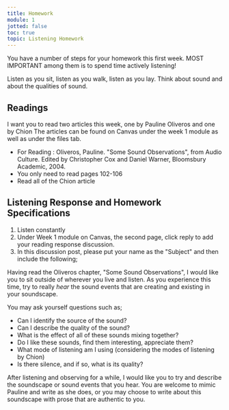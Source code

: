 ```yaml
---
title: Homework
module: 1
jotted: false
toc: true
topic: Listening Homework
---
```


You have a number of steps for your homework this first week. MOST IMPORTANT among them is to spend time actively listening!

Listen as you sit, listen as you walk, listen as you lay. Think about sound and about the qualities of sound.

<!--

<div class="embed-responsive embed-responsive-16by9"><iframe class="embed-responsive-item" src="https://www.youtube.com/embed/Nua6Ahsnc5Y" frameborder="0" allow="accelerometer; autoplay; encrypted-media; gyroscope; picture-in-picture" allowfullscreen></iframe></div>

-->

##  Readings

I want you to read two articles this week, one by Pauline Oliveros and one by Chion
The articles can be found on Canvas under the week 1 module as well as under the files tab.

- For Reading : Oliveros, Pauline. "Some Sound Observations", from Audio Culture. Edited by Christopher Cox and Daniel Warner, Bloomsbury Academic, 2004.
- You only need to read pages 102-106
- Read all of the Chion article


## Listening Response and Homework Specifications

1. Listen constantly
2. Under Week 1 module on Canvas, the second page, click reply to add your reading response discussion.
3. In this discussion post, please put your name as the "Subject" and then include the following;

Having read the Oliveros chapter, "Some Sound Observations", I would like you to sit outside of wherever you live and listen. As you experience this time, try to really _hear_ the sound events that are creating and existing in your soundscape.

You may ask yourself questions such as;

- Can I identify the source of the sound?
- Can I describe the quality of the sound?
- What is the effect of all of these sounds mixing together?
- Do I like these sounds, find them interesting, appreciate them?
- What mode of listening am I using (considering the modes of listening by Chion)
- Is there silence, and if so, what is its quality?

After listening and observing for a while, I would like you to try and describe the soundscape or sound events that you hear. You are welcome to mimic Pauline and write as she does, or you may choose to write about this soundscape with prose that are authentic to you.

<!--

## Homework Specifications

1. Listen constantly
2. Under Week 1, the second page, click reply to add your reading response discussion.
3. In this discussion post, please put your name as the "Subject" and then include the following;
   1. What year/level you are (i.e. second year or junior)
   2. A few sentences on what do you hope to get from this class?
   3. What is your favorite sound?
   4. Finally, include your listening response from above.

![Example of what the HW1 forum post might look like](../imgs/hw1-example-post.png "Example of what the HW1 forum post might look like")

-->
